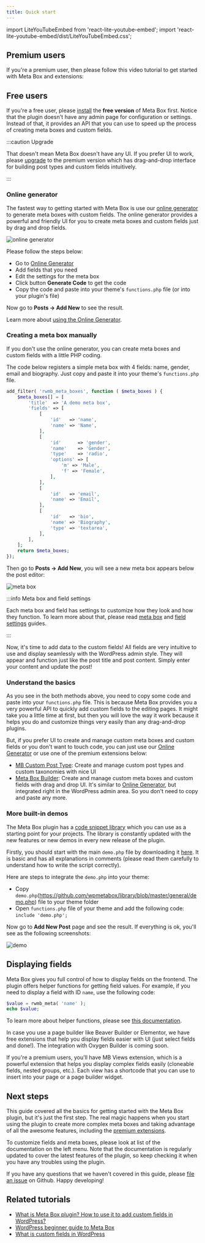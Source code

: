 ```yaml
---
title: Quick start
---
```


import LiteYouTubeEmbed from 'react-lite-youtube-embed';
import 'react-lite-youtube-embed/dist/LiteYouTubeEmbed.css';

## Premium users

If you're a premium user, then please follow this video tutorial to get started with Meta Box and extensions:

<LiteYouTubeEmbed id='M0nEF7b0woU' />

## Free users

If you're a free user, please [install](/installation/) the **free version** of Meta Box first. Notice that the plugin doesn't have any admin page for configuration or settings. Instead of that, it provides an API that you can use to speed up the process of creating meta boxes and custom fields.

:::caution Upgrade

That doesn't mean Meta Box doesn't have any UI. If you prefer UI to work, please [upgrade](https://metabox.io/pricing/) to the premium version which has drag-and-drop interface for building post types and custom fields intuitively.

:::

### Online generator

The fastest way to getting started with Meta Box is use our [online generator](https://metabox.io/online-generator/) to generate meta boxes with custom fields. The online generator provides a powerful and friendly UI for you to create meta boxes and custom fields just by drag and drop fields.

![online generator](https://i.imgur.com/McGrRT5.png)

Please follow the steps below:

- Go to [Online Generator](https://metabox.io/online-generator/)
- Add fields that you need
- Edit the settings for the meta box
- Click button **Generate Code** to get the code
- Copy the code and paste into your theme's `functions.php` file (or into your plugin's file)

Now go to **Posts &rarr; Add New** to see the result.

Learn more about [using the Online Generator](/online-generator/).

### Creating a meta box manually

If you don't use the online generator, you can create meta boxes and custom fields with a little PHP coding.

The code below registers a simple meta box with 4 fields: name, gender, email and biography. Just copy and paste it into your theme's `functions.php` file.

```php
add_filter( 'rwmb_meta_boxes', function ( $meta_boxes ) {
    $meta_boxes[] = [
        'title'  => 'A demo meta box',
        'fields' => [
            [
                'id'   => 'name',
                'name' => 'Name',
            ],
            [
                'id'      => 'gender',
                'name'    => 'Gender',
                'type'    => 'radio',
                'options' => [
                    'm' => 'Male',
                    'f' => 'Female',
                ],
            ],
            [
                'id'   => 'email',
                'name' => 'Email',
            ],
            [
                'id'   => 'bio',
                'name' => 'Biography',
                'type' => 'textarea',
            ],
        ],
    ];
    return $meta_boxes;
});
```

Then go to **Posts → Add New**, you will see a new meta box appears below the post editor:

![meta box](https://i.imgur.com/NLlFkFM.png)

:::info Meta box and field settings

Each meta box and field has settings to customize how they look and how they function. To learn more about that, please read [meta box](/creating-meta-boxes/) and [field settings](/field-settings/) guides.

:::

Now, it's time to add data to the custom fields! All fields are very intuitive to use and display seamlessly with the WordPress admin style. They will appear and function just like the post title and post content. Simply enter your content and update the post!

### Understand the basics

As you see in the both methods above, you need to copy some code and paste into your `functions.php` file. This is because Meta Box provides you a very powerful API to quickly add custom fields to the editing pages. It might take you a little time at first, but then you will love the way it work because it helps you do and customize things very easily than any drag-and-drop plugins.

But, if you prefer UI to create and manage custom meta boxes and custom fields or you don't want to touch code, you can just use our [Online Generator](https://metabox.io/online-generator/) or use one of the premium extensions below:

- [MB Custom Post Type](/extensions/mb-custom-post-type/): Create and manage custom post types and custom taxonomies with nice UI
- [Meta Box Builder](/extensions/meta-box-builder/): Create and manage custom meta boxes and custom fields with drag and drop UI. It's similar to [Online Generator](/online-generator/), but integrated right in the WordPress admin area. So you don't need to copy and paste any more.

### More built-in demos

The Meta Box plugin has a [code snippet library](https://github.com/wpmetabox/library/) which you can use as a starting point for your projects. The library is constantly updated with the new features or new demos in every new release of the plugin.

Firstly, you should start with the main `demo.php` file by downloading it [here](https://github.com/wpmetabox/library/blob/master/general/demo.php). It is basic and has all explanations in comments (please read them carefully to understand how to write the script correctly).

Here are steps to integrate the `demo.php` into your theme:

- Copy `demo.php`(https://github.com/wpmetabox/library/blob/master/general/demo.php) file to your theme folder
- Open `functions.php` file of your theme and add the following code: `include 'demo.php';`

Now go to **Add New Post** page and see the result. If everything is ok, you'll see as the following screenshots:

![demo](https://i.imgur.com/7JbfV3D.png)

## Displaying fields

Meta Box gives you full control of how to display fields on the frontend. The plugin offers helper functions for getting field values. For example, if you need to display a field with ID `name`, use the following code:

```php
$value = rwmb_meta( 'name' );
echo $value;
```

To learn more about helper functions, please see [this documentation](/displaying-fields/).

In case you use a page builder like Beaver Builder or Elementor, we have free extensions that help you display fields easier with UI (just select fields and done!). The integration with Oxygen Builder is coming soon.

If you're a premium users, you'll have MB Views extension, which is a powerful extension that helps you display complex fields easily (cloneable fields, nested groups, etc.). Each view has a shortcode that you can use to insert into your page or a page builder widget.

## Next steps

This guide covered all the basics for getting started with the Meta Box plugin, but it's just the first step. The real magic happens when you start using the plugin to create more complex meta boxes and taking advantage of all the awesome features, including the [premium extensions](https://metabox.io/plugins/).

To customize fields and meta boxes, please look at list of the documentation on the left menu. Note that the documentation is regularly updated to cover the latest features of the plugin, so keep checking it when you have any troubles using the plugin.

If you have any questions that we haven't covered in this guide, please [file an issue](https://github.com/wpmetabox/docs/issues/new) on Github. Happy developing!

## Related tutorials

- [What is Meta Box plugin? How to use it to add custom fields in WordPress?](https://metabox.io/what-is-meta-box-plugin/)
- [WordPress beginner guide to Meta Box](https://metabox.io/wordpress-beginner-guide-meta-box/)
- [What is custom fields in WordPress](https://metabox.io/what-is-custom-fields-in-wordpress/)
